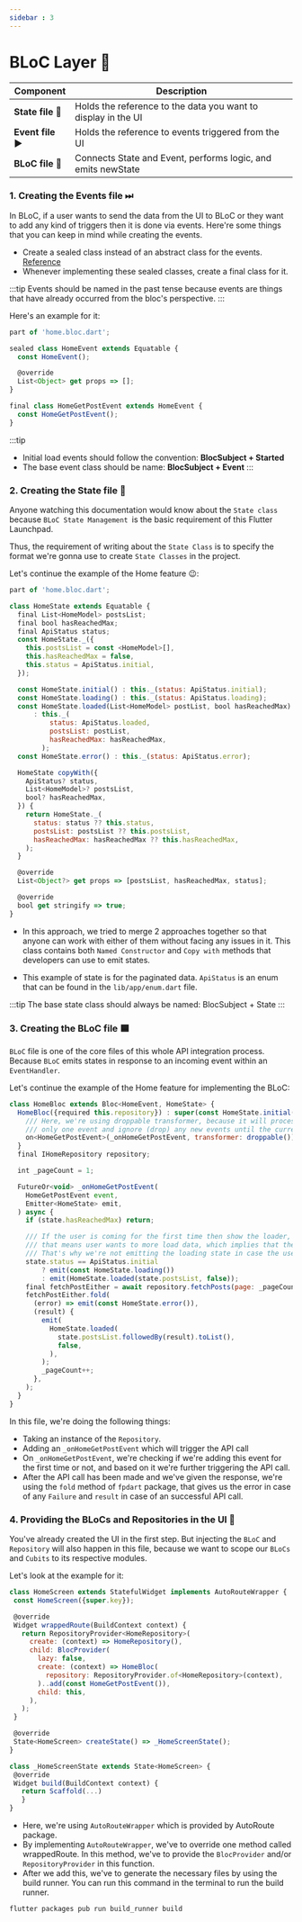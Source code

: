 ```yaml
---
sidebar : 3
---
```


# BLoC Layer 🧱

| **Component**        | **Description** |
|----------------------|-----------------|
| **State file 💽**     | Holds the reference to the data you want to display in the UI |
| **Event file ▶︎**     | Holds the reference to events triggered from the UI |
| **BLoC file 🔗**      | Connects State and Event, performs logic, and emits newState |

### 1. Creating the Events file ⏭︎

In BLoC, if a user wants to send the data from the UI to BLoC or they want to add any kind of triggers then it is done via events. Here're some things that you can keep in mind while creating the events.

- Create a sealed class instead of an abstract class for the events. [Reference](https://dart.dev/language/class-modifiers)
- Whenever implementing these sealed classes, create a final class for it.

:::tip
Events should be named in the past tense because events are things that have already occurred from the bloc's perspective.
:::

Here's an example for it:

```jsx title="lib/modules/repository/home_repository.dart"
part of 'home.bloc.dart';

sealed class HomeEvent extends Equatable {
  const HomeEvent();

  @override
  List<Object> get props => [];
}

final class HomeGetPostEvent extends HomeEvent {
  const HomeGetPostEvent();
}
```

:::tip
- Initial load events should follow the convention: **BlocSubject + Started**
- The base event class should be name: **BlocSubject + Event**
:::

### 2. Creating the State file 📌

Anyone watching this documentation would know about the `State class` because `BLoC State Management `is the basic requirement of this Flutter Launchpad.

Thus, the requirement of writing about the `State Class` is to specify the format we're gonna use to create `State Classes` in the project.

Let's continue the example of the Home feature 😉:

```jsx title="lib/modules/home/bloc/home_state.dart"
part of 'home.bloc.dart';

class HomeState extends Equatable {
  final List<HomeModel> postsList;
  final bool hasReachedMax;
  final ApiStatus status;
  const HomeState._({
    this.postsList = const <HomeModel>[],
    this.hasReachedMax = false,
    this.status = ApiStatus.initial,
  });

  const HomeState.initial() : this._(status: ApiStatus.initial);
  const HomeState.loading() : this._(status: ApiStatus.loading);
  const HomeState.loaded(List<HomeModel> postList, bool hasReachedMax)
      : this._(
          status: ApiStatus.loaded,
          postsList: postList,
          hasReachedMax: hasReachedMax,
        );
  const HomeState.error() : this._(status: ApiStatus.error);

  HomeState copyWith({
    ApiStatus? status,
    List<HomeModel>? postsList,
    bool? hasReachedMax,
  }) {
    return HomeState._(
      status: status ?? this.status,
      postsList: postsList ?? this.postsList,
      hasReachedMax: hasReachedMax ?? this.hasReachedMax,
    );
  }

  @override
  List<Object?> get props => [postsList, hasReachedMax, status];

  @override
  bool get stringify => true;
}
```

- In this approach, we tried to merge 2 approaches together so that anyone can work with either of them without facing any issues in it. This class contains both `Named Constructor` and `Copy with` methods that developers can use to emit states.

- This example of state is for the paginated data. `ApiStatus` is an enum that can be found in the `lib/app/enum.dart` file.

:::tip
The base state class should always be named: BlocSubject + State
:::

### 3. Creating the BLoC file 🟦

`BLoC` file is one of the core files of this whole API integration process. Because `BLoC` emits states in response to an incoming event within an `EventHandler`.

Let's continue the example of the Home feature for implementing the BLoC:

```jsx title="lib/modules/home/bloc/home_bloc.dart"
class HomeBloc extends Bloc<HomeEvent, HomeState> {
  HomeBloc({required this.repository}) : super(const HomeState.initial()) {
    /// Here, we're using droppable transformer, because it will process
    /// only one event and ignore (drop) any new events until the current event is done.
    on<HomeGetPostEvent>(_onHomeGetPostEvent, transformer: droppable());
  }
  final IHomeRepository repository;

  int _pageCount = 1;

  FutureOr<void> _onHomeGetPostEvent(
    HomeGetPostEvent event,
    Emitter<HomeState> emit,
  ) async {
    if (state.hasReachedMax) return;

    /// If the user is coming for the first time then show the loader, it that's not the case
    /// that means user wants to more load data, which implies that they should have some data
    /// That's why we're not emitting the loading state in case the user has any data.
    state.status == ApiStatus.initial
        ? emit(const HomeState.loading())
        : emit(HomeState.loaded(state.postsList, false));
    final fetchPostEither = await repository.fetchPosts(page: _pageCount).run();
    fetchPostEither.fold(
      (error) => emit(const HomeState.error()),
      (result) {
        emit(
          HomeState.loaded(
            state.postsList.followedBy(result).toList(),
            false,
          ),
        );
        _pageCount++;
      },
    );
  }
}
```
In this file, we're doing the following things:

- Taking an instance of the `Repository`.
- Adding an `_onHomeGetPostEvent` which will trigger the API call
- On `_onHomeGetPostEvent`, we're checking if we're adding this event for the first time or not, and based on it we're further triggering the API call.
- After the API call has been made and we've given the response, we're using the `fold` method of `fpdart` package, that gives us the error in case of any `Failure` and `result` in case of an successful API call.

### 4. Providing the BLoCs and Repositories in the UI 🎁

You've already created the UI in the first step. But injecting the `BLoC` and `Repository` will also happen in this file, because we want to scope our `BLoCs` and `Cubits` to its respective modules.

Let's look at the example for it:

```jsx title="lib/modules/home/screen/home_screen.dart"
class HomeScreen extends StatefulWidget implements AutoRouteWrapper {
 const HomeScreen({super.key});

 @override
 Widget wrappedRoute(BuildContext context) {
   return RepositoryProvider<HomeRepository>(
     create: (context) => HomeRepository(),
     child: BlocProvider(
       lazy: false,
       create: (context) => HomeBloc(
         repository: RepositoryProvider.of<HomeRepository>(context),
       )..add(const HomeGetPostEvent()),
       child: this,
     ),
   );
 }

 @override
 State<HomeScreen> createState() => _HomeScreenState();
}

class _HomeScreenState extends State<HomeScreen> {
 @override
 Widget build(BuildContext context) {
   return Scaffold(...)
   }
}
```

- Here, we're using `AutoRouteWrapper` which is provided by AutoRoute package.
- By implementing `AutoRouteWrapper`, we've to override one method called wrappedRoute. In this method, we've to provide the `BlocProvider` and/or `RepositoryProvider` in this function.
- After we add this, we've to generate the necessary files by using the build runner. You can run this command in the terminal to run the build runner.

```
flutter packages pub run build_runner build
```